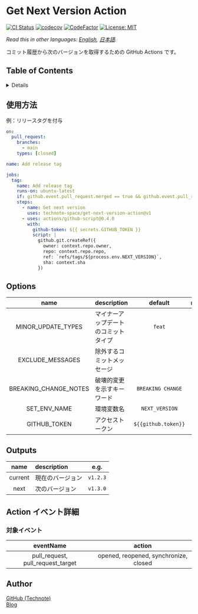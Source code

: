 # Get Next Version Action

[![CI Status](https://github.com/technote-space/get-next-version-action/workflows/CI/badge.svg)](https://github.com/technote-space/get-next-version-action/actions)
[![codecov](https://codecov.io/gh/technote-space/get-next-version-action/branch/main/graph/badge.svg)](https://codecov.io/gh/technote-space/get-next-version-action)
[![CodeFactor](https://www.codefactor.io/repository/github/technote-space/get-next-version-action/badge)](https://www.codefactor.io/repository/github/technote-space/get-next-version-action)
[![License: MIT](https://img.shields.io/badge/License-MIT-blue.svg)](https://github.com/technote-space/get-next-version-action/blob/main/LICENSE)

*Read this in other languages: [English](README.md), [日本語](README.ja.md).*

コミット履歴から次のバージョンを取得するための GitHub Actions です。

## Table of Contents

<!-- START doctoc generated TOC please keep comment here to allow auto update -->
<!-- DON'T EDIT THIS SECTION, INSTEAD RE-RUN doctoc TO UPDATE -->
<details>
<summary>Details</summary>

- [使用方法](#%E4%BD%BF%E7%94%A8%E6%96%B9%E6%B3%95)
- [Options](#options)
- [Outputs](#outputs)
- [Action イベント詳細](#action-%E3%82%A4%E3%83%99%E3%83%B3%E3%83%88%E8%A9%B3%E7%B4%B0)
  - [対象イベント](#%E5%AF%BE%E8%B1%A1%E3%82%A4%E3%83%99%E3%83%B3%E3%83%88)
- [Author](#author)

</details>
<!-- END doctoc generated TOC please keep comment here to allow auto update -->

## 使用方法
例：リリースタグを付与
```yaml
on:
  pull_request:
    branches:
      - main
    types: [closed]

name: Add release tag

jobs:
  tag:
    name: Add release tag
    runs-on: ubuntu-latest
    if: github.event.pull_request.merged == true && github.event.pull_request.head.ref == 'release/next'
    steps:
      - name: Get next version
        uses: technote-space/get-next-version-action@v1
      - uses: actions/github-script@0.4.0
        with:
          github-token: ${{ secrets.GITHUB_TOKEN }}
          script: |
            github.git.createRef({
              owner: context.repo.owner,
              repo: context.repo.repo,
              ref: `refs/tags/${process.env.NEXT_VERSION}`,
              sha: context.sha
            })
```

## Options
| name | description | default | required | e.g. |
|:---:|:---|:---:|:---:|:---:|
|MINOR_UPDATE_TYPES|マイナーアップデートのコミットタイプ|`feat`| |`feat, refactor`|
|EXCLUDE_MESSAGES|除外するコミットメッセージ| | |`tweaks`|
|BREAKING_CHANGE_NOTES|破壊的変更を示すキーワード|`BREAKING CHANGE`| |`BREAKING`|
|SET_ENV_NAME|環境変数名|`NEXT_VERSION`| |`NEW_TAG`|
|GITHUB_TOKEN|アクセストークン|`${{github.token}}`|true|`${{secrets.ACCESS_TOKEN}}`|

## Outputs
| name | description | e.g. |
|:---:|:---|:---:|
|current|現在のバージョン|`v1.2.3`|
|next|次のバージョン|`v1.3.0`|

## Action イベント詳細
### 対象イベント
| eventName | action |
|:---:|:---:|
|pull_request, pull_request_target|opened, reopened, synchronize, closed|

## Author
[GitHub (Technote)](https://github.com/technote-space)  
[Blog](https://technote.space)
